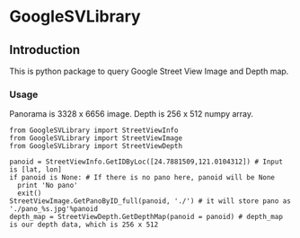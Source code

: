 # GoogleSVLibrary
## Introduction
This is python package to query Google Street View Image and Depth map.

### Usage
Panorama is 3328 x 6656 image.
Depth is 256 x 512 numpy array.
```
from GoogleSVLibrary import StreetViewInfo
from GoogleSVLibrary import StreetViewImage
from GoogleSVLibrary import StreetViewDepth

panoid = StreetViewInfo.GetIDByLoc([24.7881509,121.0104312]) # Input is [lat, lon]
if panoid is None: # If there is no pano here, panoid will be None
  print 'No pano'
  exit()
StreetViewImage.GetPanoByID_full(panoid, './') # it will store pano as './pano_%s.jpg'%panoid
depth_map = StreetViewDepth.GetDepthMap(panoid = panoid) # depth_map is our depth data, which is 256 x 512
```
